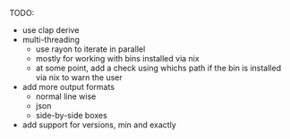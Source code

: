 TODO:
- use clap derive
- multi-threading
    - use rayon to iterate in parallel
    - mostly for working with bins installed via nix
    - at some point, add a check using whichs path if the bin is installed via nix to warn the user
- add more output formats
    - normal line wise
    - json
    - side-by-side boxes
- add support for versions, min and exactly
